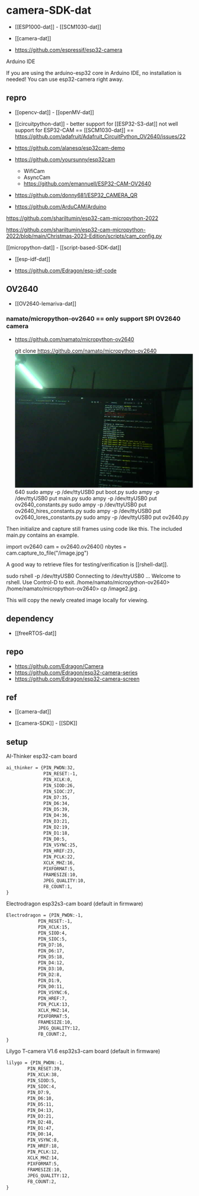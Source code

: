 
# camera-SDK-dat

- [[ESP1000-dat]] - [[SCM1030-dat]]

- [[camera-dat]]


- https://github.com/espressif/esp32-camera

Arduino IDE

If you are using the arduino-esp32 core in Arduino IDE, no installation is needed! You can use esp32-camera right away.



## repro 

- [[opencv-dat]] - [[openMV-dat]]

- [[circuitpython-dat]] - better support for [[ESP32-S3-dat]] not well support for ESP32-CAM == [[SCM1030-dat]] == https://github.com/adafruit/Adafruit_CircuitPython_OV2640/issues/22


- https://github.com/alanesq/esp32cam-demo

- https://github.com/yoursunny/esp32cam
  - WifiCam
  - AsyncCam
  - https://github.com/emannuell/ESP32-CAM-OV2640
- https://github.com/donny681/ESP32_CAMERA_QR
- https://github.com/ArduCAM/Arduino

https://github.com/shariltumin/esp32-cam-micropython-2022

https://github.com/shariltumin/esp32-cam-micropython-2022/blob/main/Christmas-2023-Edition/scripts/cam_config.py


[[micropython-dat]] - [[script-based-SDK-dat]]

- [[esp-idf-dat]]

- https://github.com/Edragon/esp-idf-code



## OV2640 

- [[OV2640-lemariva-dat]]






### namato/micropython-ov2640 == only support SPI OV2640 camera 


- https://github.com/namato/micropython-ov2640

  git clone https://github.com/namato/micropython-ov2640
![OV2640-lemariva-dat/capture0724.jpg](OV2640-lemariva-dat/capture0724.jpg)640
  sudo ampy -p /dev/ttyUSB0 put boot.py
  sudo ampy -p /dev/ttyUSB0 put main.py
  sudo ampy -p /dev/ttyUSB0 put ov2640_constants.py
  sudo ampy -p /dev/ttyUSB0 put ov2640_hires_constants.py
  sudo ampy -p /dev/ttyUSB0 put ov2640_lores_constants.py
  sudo ampy -p /dev/ttyUSB0 put ov2640.py






Then initialize and capture still frames using code like this. The included main.py contains an example.

  import ov2640
  cam = ov2640.ov2640()
  nbytes = cam.capture_to_file("/image.jpg")

A good way to retrieve files for testing/verification is [[rshell-dat]].

  sudo rshell -p /dev/ttyUSB0
  Connecting to /dev/ttyUSB0 ...
  Welcome to rshell. Use Control-D to exit.
  /home/namato/micropython-ov2640> 
  /home/namato/micropython-ov2640> cp /image2.jpg .

This will copy the newly created image locally for viewing.



## dependency

- [[freeRTOS-dat]]





## repo 

- https://github.com/Edragon/Camera
- https://github.com/Edragon/esp32-camera-series
- https://github.com/Edragon/esp32-camera-screen







## ref 

- [[camera-dat]]

- [[camera-SDK]] - [[SDK]]


## setup 

AI-Thinker esp32-cam board

    ai_thinker = {PIN_PWDN:32,
                  PIN_RESET:-1,
                  PIN_XCLK:0,
                  PIN_SIOD:26,
                  PIN_SIOC:27,
                  PIN_D7:35,
                  PIN_D6:34,
                  PIN_D5:39,
                  PIN_D4:36,
                  PIN_D3:21,
                  PIN_D2:19,
                  PIN_D1:18,
                  PIN_D0:5,
                  PIN_VSYNC:25,
                  PIN_HREF:23,
                  PIN_PCLK:22,
                  XCLK_MHZ:16,
                  PIXFORMAT:5,
                  FRAMESIZE:10,
                  JPEG_QUALITY:10,
                  FB_COUNT:1,
    }

Electrodragon esp32s3-cam board (default in firmware)

    Electrodragon = {PIN_PWDN:-1,
                PIN_RESET:-1,
                PIN_XCLK:15,
                PIN_SIOD:4,
                PIN_SIOC:5,
                PIN_D7:16,
                PIN_D6:17,
                PIN_D5:18,
                PIN_D4:12,
                PIN_D3:10,
                PIN_D2:8,
                PIN_D1:9,
                PIN_D0:11,
                PIN_VSYNC:6,
                PIN_HREF:7,
                PIN_PCLK:13,
                XCLK_MHZ:14,
                PIXFORMAT:5,
                FRAMESIZE:10,
                JPEG_QUALITY:12,
                FB_COUNT:2, 
    }

Lilygo T-camera V1.6 esp32s3-cam board (default in firmware)

    lilygo = {PIN_PWDN:-1,
            PIN_RESET:39,
            PIN_XCLK:38,
            PIN_SIOD:5,
            PIN_SIOC:4,
            PIN_D7:9,
            PIN_D6:10,
            PIN_D5:11,
            PIN_D4:13,
            PIN_D3:21,
            PIN_D2:48,
            PIN_D1:47,
            PIN_D0:14,
            PIN_VSYNC:8,
            PIN_HREF:18,
            PIN_PCLK:12,
            XCLK_MHZ:14,
            PIXFORMAT:5,
            FRAMESIZE:10,
            JPEG_QUALITY:12,
            FB_COUNT:2, 
    }